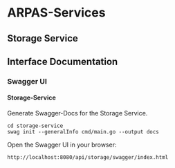 # ARPAS-Services

## Storage Service

## Interface Documentation

### Swagger UI

#### Storage-Service

Generate Swagger-Docs for the Storage Service.

```shell+
cd storage-service
swag init --generalInfo cmd/main.go --output docs
```

Open the Swagger UI in your browser:

```shell+
http://localhost:8080/api/storage/swagger/index.html
```